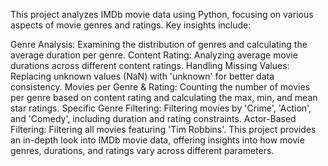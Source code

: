 This project analyzes IMDb movie data using Python, focusing on various aspects of movie genres and ratings. Key insights include:

Genre Analysis: Examining the distribution of genres and calculating the average duration per genre.
Content Rating: Analyzing average movie durations across different content ratings.
Handling Missing Values: Replacing unknown values (NaN) with 'unknown' for better data consistency.
Movies per Genre & Rating: Counting the number of movies per genre based on content rating and calculating the max, min, and mean star ratings.
Specific Genre Filtering: Filtering movies by 'Crime', 'Action', and 'Comedy', including duration and rating constraints.
Actor-Based Filtering: Filtering all movies featuring 'Tim Robbins'.
This project provides an in-depth look into IMDb movie data, offering insights into how movie genres, durations, and ratings vary across different parameters.






